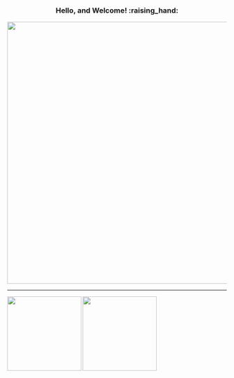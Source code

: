 <!---## [GitHub Profile Trophy](https://github.com/ryo-ma/github-profile-trophy)--->
<h3 align="center">Hello, and Welcome! :raising_hand:</h3>

<div align="center">
  <img width="600" src="https://github-profile-trophy.vercel.app/api?username=Fah22&count_private=true&include_all_commits=true&theme=dracula&title=Repositories,Commit,Followers,Stars,PullRequest,Issues" />
 </div>
 
 <hr />
 
 <div align="left">
  <img height="170" align="left" src="https://github-readme-stats.vercel.app/api?username=Fah22&count_private=true&include_all_commits=true&theme=dracula" />
  <img height="170" src="https://github-readme-stats.vercel.app/api/top-langs/?username=Fah22&layout=compact&theme=dracula&show_icons=true"/>
</div>
 
 <!--- <img align="center" src="https://github-readme-stats.vercel.app/api/top-langs/?username=Fah22&layout=compact&theme=dracula&show_icons=true" /> --->



<!---
Fah22/Fah22 is a ✨ special ✨ repository because its `README.md` (this file) appears on your GitHub profile.
You can click the Preview link to take a look at your changes.
--->
